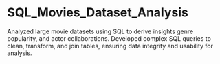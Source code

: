 # SQL_Movies_Dataset_Analysis
Analyzed large movie datasets using SQL to derive insights genre popularity, and actor collaborations.
Developed complex SQL queries to clean, transform, and join tables, ensuring data integrity and usability for analysis.
